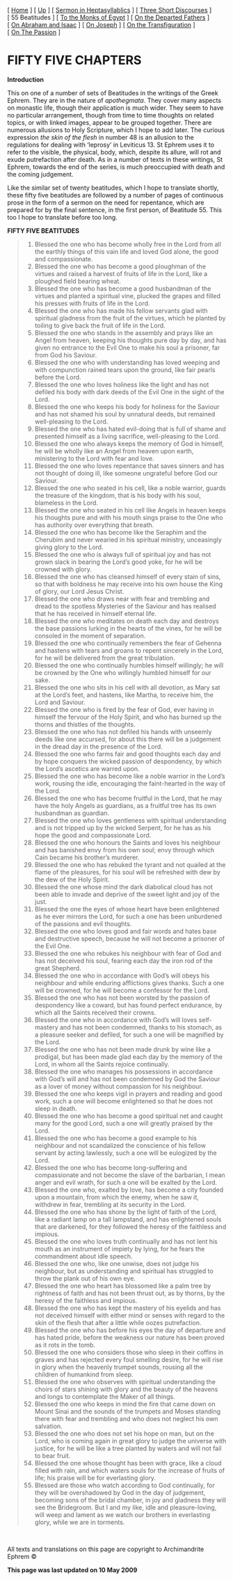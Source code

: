 \[ [Home](index.md) \] \[ [Up](ephrem.md) \] \[ [Sermon in Heptasyllablics](ser-hept.md) \] \[ [Three Short Discourses](3disc.md) \] \[ 55 Beatitudes \] \[ [To the Monks of Egypt](egypt-int.md) \] \[ [On the Departed Fathers](dead-pat.md) \] \[ [On Abraham and Isaac](AbrIsaac.md) \] \[ [On Joseph](on_joseph.md) \] \[ [On the Transfiguration](on_the_transfiguration.md) \] \[ [On The Passion](PassSer.md) \]

FIFTY FIVE CHAPTERS
===================

**Introduction**

This on one of a number of sets of Beatitudes in the writings of the Greek Ephrem. They are in the nature of *apothegmata*. They cover many aspects on monastic life, though their application is much wider. They seem to have no particular arrangement, though from time to time thoughts on related topics, or with linked images, appear to be grouped together. There are numerous allusions to Holy Scripture, which I hope to add later. The curious expression *the skin of the flesh* in number 48 is an allusion to the regulations for dealing with ‘leprosy’ in Leviticus 13. St Ephrem uses it to refer to the visible, the physical, body, which, despite its allure, will rot and exude putrefaction after death. As in a number of texts in these writings, St Ephrem, towards the end of the series, is much preoccupied with death and the coming judgement.

Like the similar set of twenty beatitudes, which I hope to translate shortly, these fifty five beatitudes are followed by a number of pages of continuous prose in the form of a sermon on the need for repentance, which are prepared for by the final sentence, in the first person, of Beatitude 55. This too I hope to translate before too long.

**FIFTY FIVE BEATITUDES**

> 1.  Blessed the one who has become wholly free in the Lord from all the earthly things of this vain life and loved God alone, the good and compassionate.
> 2.  Blessed the one who has become a good ploughman of the virtues and raised a harvest of fruits of life in the Lord, like a ploughed field bearing wheat.
> 3.  Blessed the one who has become a good husbandman of the virtues and planted a spiritual vine, plucked the grapes and filled his presses with fruits of life in the Lord.
> 4.  Blessed the one who has made his fellow servants glad with spiritual gladness from the fruit of the virtues, which he planted by toiling to give back the fruit of life in the Lord.
> 5.  Blessed the one who stands in the assembly and prays like an Angel from heaven, keeping his thoughts pure day by day, and has given no entrance to the Evil One to make his soul a prisoner, far from God his Saviour.
> 6.  Blessed the one who with understanding has loved weeping and with compunction rained tears upon the ground, like fair pearls before the Lord.
> 7.  Blessed the one who loves holiness like the light and has not defiled his body with dark deeds of the Evil One in the sight of the Lord.
> 8.  Blessed the one who keeps his body for holiness for the Saviour and has not shamed his soul by unnatural deeds, but remained well-pleasing to the Lord.
> 9.  Blessed the one who has hated evil-doing that is full of shame and presented himself as a living sacrifice, well-pleasing to the Lord.
> 10. Blessed the one who always keeps the memory of God in himself, he will be wholly like an Angel from heaven upon earth, ministering to the Lord with fear and love.
> 11. Blessed the one who loves repentance that saves sinners and has not thought of doing ill, like someone ungrateful before God our Saviour.
> 12. Blessed the one who seated in his cell, like a noble warrior, guards the treasure of the kingdom, that is his body with his soul, blameless in the Lord.
> 13. Blessed the one who seated in his cell like Angels in heaven keeps his thoughts pure and with his mouth sings praise to the One who has authority over everything that breath.
> 14. Blessed the one who has become like the Seraphim and the Cherubim and never wearied in his spiritual ministry, unceasingly giving glory to the Lord.
> 15. Blessed the one who is always full of spiritual joy and has not grown slack in bearing the Lord’s good yoke, for he will be crowned with glory.
> 16. Blessed the one who has cleansed himself of every stain of sins, so that with boldness he may receive into his own house the King of glory, our Lord Jesus Christ.
> 17. Blessed the one who draws near with fear and trembling and dread to the spotless Mysteries of the Saviour and has realised that he has received in himself eternal life.
> 18. Blessed the one who meditates on death each day and destroys the base passions lurking in the hearts of the vines, for he will be consoled in the moment of separation.
> 19. Blessed the one who continually remembers the fear of Gehenna and hastens with tears and groans to repent sincerely in the Lord, for he will be delivered from the great tribulation.
> 20. Blessed the one who continually humbles himself willingly; he will be crowned by the One who willingly humbled himself for our sake.
> 21. Blessed the one who sits in his cell with all devotion, as Mary sat at the Lord’s feet, and hastens, like Martha, to receive him, the Lord and Saviour.
> 22. Blessed the one who is fired by the fear of God, ever having in himself the fervour of the Holy Spirit, and who has burned up the thorns and thistles of the thoughts.
> 23. Blessed the one who has not defiled his hands with unseemly deeds like one accursed, for about this there will be a judgement in the dread day in the presence of the Lord.
> 24. Blessed the one who farms fair and good thoughts each day and by hope conquers the wicked passion of despondency, by which the Lord’s ascetics are warred upon.
> 25. Blessed the one who has become like a noble warrior in the Lord’s work, rousing the idle, encouraging the faint-hearted in the way of the Lord.
> 26. Blessed the one who has become fruitful in the Lord, that he may have the holy Angels as guardians, as a fruitful tree has its own husbandman as guardian.
> 27. Blessed the one who loves gentleness with spiritual understanding and is not tripped up by the wicked Serpent, for he has as his hope the good and compassionate Lord.
> 28. Blessed the one who honours the Saints and loves his neighbour and has banished envy from his own soul; envy through which Cain became his brother’s murderer.
> 29. Blessed the one who has rebuked the tyrant and not quailed at the flame of the pleasures, for his soul will be refreshed with dew by the dew of the Holy Spirit.
> 30. Blessed the one whose mind the dark diabolical cloud has not been able to invade and deprive of the sweet light and joy of the just.
> 31. Blessed the one the eyes of whose heart have been enlightened as he ever mirrors the Lord, for such a one has been unburdened of the passions and evil thoughts.
> 32. Blessed the one who loves good and fair words and hates base and destructive speech, because he will not become a prisoner of the Evil One.
> 33. Blessed the one who rebukes his neighbour with fear of God and has not deceived his soul, fearing each day the iron rod of the great Shepherd.
> 34. Blessed the one who in accordance with God’s will obeys his neighbour and while enduring afflictions gives thanks. Such a one will be crowned, for he will become a confessor for the Lord.
> 35. Blessed the one who has not been worsted by the passion of despondency like a coward, but has found perfect endurance, by which all the Saints received their crowns.
> 36. Blessed the one who in accordance with God’s will loves self-mastery and has not been condemned, thanks to his stomach, as a pleasure seeker and defiled, for such a one will be magnified by the Lord.
> 37. Blessed the one who has not been made drunk by wine like a prodigal, but has been made glad each day by the memory of the Lord, in whom all the Saints rejoice continually.
> 38. Blessed the one who manages his possessions in accordance with God’s will and has not been condemned by God the Saviour as a lover of money without compassion for his neighbour.
> 39. Blessed the one who keeps vigil in prayers and reading and good work, such a one will become enlightened so that he does not sleep in death.
> 40. Blessed the one who has become a good spiritual net and caught many for the good Lord, such a one will greatly praised by the Lord.
> 41. Blessed the one who has become a good example to his neighbour and not scandalized the conscience of his fellow servant by acting lawlessly, such a one will be eulogized by the Lord.
> 42. Blessed the one who has become long-suffering and compassionate and not become the slave of the barbarian, I mean anger and evil wrath, for such a one will be exalted by the Lord.
> 43. Blessed the one who, exalted by love, has become a city founded upon a mountain, from which the enemy, when he saw it, withdrew in fear, trembling at its security in the Lord.
> 44. Blessed the one who has shone by the light of faith of the Lord, like a radiant lamp on a tall lampstand, and has enlightened souls that are darkened, for they followed the heresy of the faithless and impious.
> 45. Blessed the one who loves truth continually and has not lent his mouth as an instrument of impiety by lying, for he fears the commandment about idle speech.
> 46. Blessed the one who, like one unwise, does not judge his neighbour, but as understanding and spiritual has struggled to throw the plank out of his own eye.
> 47. Blessed the one who heart has blossomed like a palm tree by rightness of faith and has not been thrust out, as by thorns, by the heresy of the faithless and impious.
> 48. Blessed the one who has kept the mastery of his eyelids and has not deceived himself with either mind or senses with regard to the skin of the flesh that after a little while oozes putrefaction.
> 49. Blessed the one who has before his eyes the day of departure and has hated pride, before the weakness our nature has been proved as it rots in the tomb.
> 50. Blessed the one who considers those who sleep in their coffins in graves and has rejected every foul smelling desire, for he will rise in glory when the heavenly trumpet sounds, rousing all the children of humankind from sleep.
> 51. Blessed the one who observes with spiritual understanding the choirs of stars shining with glory and the beauty of the heavens and longs to contemplate the Maker of all things.
> 52. Blessed the one who keeps in mind the fire that came down on Mount Sinai and the sounds of the trumpets and Moses standing there with fear and trembling and who does not neglect his own salvation.
> 53. Blessed the one who does not set his hope on man, but on the Lord, who is coming again in great glory to judge the universe with justice, for he will be like a tree planted by waters and will not fail to bear fruit.
> 54. Blessed the one whose thought has been with grace, like a cloud filled with rain, and which waters souls for the increase of fruits of life; his praise will be for everlasting glory.
> 55. Blessed are those who watch according to God continually, for they will be overshadowed by God in the day of judgement, becoming sons of the bridal chamber, in joy and gladness they will see the Bridegroom. But I and my like, idle and pleasure-loving, will weep and lament as we watch our brothers in everlasting glory, while we are in torments.

  

All texts and translations on this page are copyright to
Archimandrite Ephrem ©

**This page was last updated on 10 May 2009**
